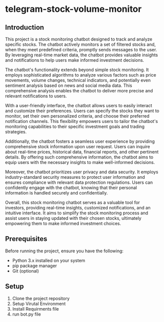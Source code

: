 # telegram-stock-volume-monitor

## Introduction
This project is a stock monitoring chatbot designed to track and analyze specific stocks. The chatbot actively monitors a set of filtered stocks and, when they meet predefined criteria, promptly sends messages to the user. By leveraging real-time market data, the chatbot provides valuable insights and notifications to help users make informed investment decisions.

The chatbot's functionality extends beyond simple stock monitoring. It employs sophisticated algorithms to analyze various factors such as price movements, volume changes, technical indicators, and potentially even sentiment analysis based on news and social media data. This comprehensive analysis enables the chatbot to deliver more precise and relevant notifications to users.

With a user-friendly interface, the chatbot allows users to easily interact and customize their preferences. Users can specify the stocks they want to monitor, set their own personalized criteria, and choose their preferred notification channels. This flexibility empowers users to tailor the chatbot's monitoring capabilities to their specific investment goals and trading strategies.

Additionally, the chatbot fosters a seamless user experience by providing comprehensive stock information upon user request. Users can inquire about real-time prices, historical data, financial reports, and other pertinent details. By offering such comprehensive information, the chatbot aims to equip users with the necessary insights to make well-informed decisions.

Moreover, the chatbot prioritizes user privacy and data security. It employs industry-standard security measures to protect user information and ensures compliance with relevant data protection regulations. Users can confidently engage with the chatbot, knowing that their personal information is handled securely and confidentially.

Overall, this stock monitoring chatbot serves as a valuable tool for investors, providing real-time insights, customized notifications, and an intuitive interface. It aims to simplify the stock monitoring process and assist users in staying updated with their chosen stocks, ultimately empowering them to make informed investment choices.

## Prerequisites
Before running the project, ensure you have the following:

- Python 3.x installed on your system
- pip package manager
- Git (optional)

## Setup

1. Clone the project repository
2. Setup Virutal Environment
3. Install Requirments file
4. run bot.py file
